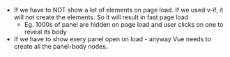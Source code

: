 - If we have to NOT show a lot of elements on page load. If we used v-if, it will not create the elements. So it will result in fast page load
    - Eg. 1000s of panel are hidden on page load and user clicks on one to reveal its body
- If we have to show every panel open on load - anyway Vue needs to create all the panel-body nodes.